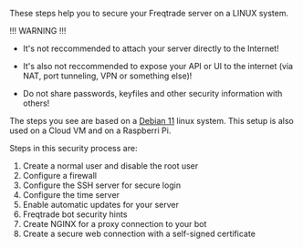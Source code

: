 These steps help you to secure your Freqtrade server on a LINUX system.

!!! WARNING !!!

* It's not reccommended to attach your server directly to the Internet!

* It's also not reccommended to expose your API or UI to the internet (via NAT, port tunneling, VPN or something else)!

* Do not share passwords, keyfiles and other security information with others!

The steps you see are based on a [Debian 11](https://www.linuxvminages.com/images/debian-11/) linux system.
This setup is also used on a Cloud VM and on a Raspberri Pi.

Steps in this security process are:

1. Create a normal user and disable the root user
2. Configure a firewall
3. Configure the SSH server for secure login
4. Configure the time server
5. Enable automatic updates for your server
6. Freqtrade bot security hints
7. Create NGINX for a proxy connection to your bot
8. Create a secure web connection with a self-signed certificate

